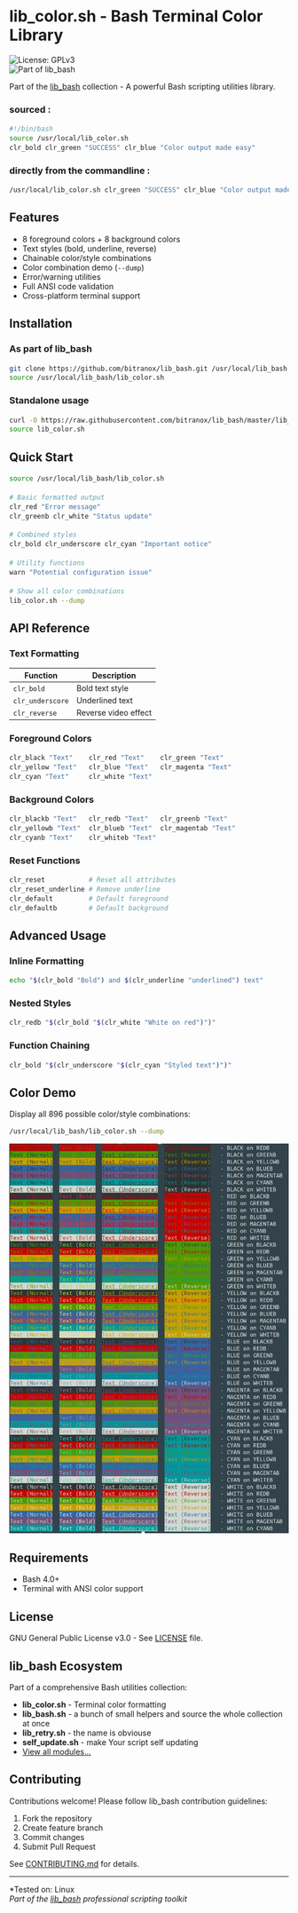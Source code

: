 # lib_color.sh - Bash Terminal Color Library

![License: GPLv3](https://img.shields.io/badge/License-GPLv3-blue.svg)  
![Part of lib_bash](https://img.shields.io/badge/Part%20of-lib__bash-ffdd00.svg)

Part of the [lib_bash](https://github.com/bitranox/lib_bash) collection - A powerful Bash scripting utilities library.

### sourced : 
```bash
#!/bin/bash
source /usr/local/lib_color.sh
clr_bold clr_green "SUCCESS" clr_blue "Color output made easy"
```

### directly from the commandline :
```bash
/usr/local/lib_color.sh clr_green "SUCCESS" clr_blue "Color output made easy" 
```

## Features

- 8 foreground colors + 8 background colors
- Text styles (bold, underline, reverse)
- Chainable color/style combinations
- Color combination demo (`--dump`)
- Error/warning utilities
- Full ANSI code validation
- Cross-platform terminal support

## Installation

### As part of lib_bash
```bash
git clone https://github.com/bitranox/lib_bash.git /usr/local/lib_bash
source /usr/local/lib_bash/lib_color.sh
```

### Standalone usage
```bash
curl -O https://raw.githubusercontent.com/bitranox/lib_bash/master/lib_color.sh
source lib_color.sh
```

## Quick Start

```bash
source /usr/local/lib_bash/lib_color.sh

# Basic formatted output
clr_red "Error message"
clr_greenb clr_white "Status update"

# Combined styles
clr_bold clr_underscore clr_cyan "Important notice"

# Utility functions
warn "Potential configuration issue"

# Show all color combinations
lib_color.sh --dump
```

## API Reference

### Text Formatting
| Function           | Description                    |
|--------------------|--------------------------------|
| `clr_bold`         | Bold text style                |
| `clr_underscore`   | Underlined text                |
| `clr_reverse`      | Reverse video effect           |

### Foreground Colors
```bash
clr_black "Text"    clr_red "Text"    clr_green "Text"
clr_yellow "Text"   clr_blue "Text"   clr_magenta "Text"  
clr_cyan "Text"     clr_white "Text"
```

### Background Colors
```bash
clr_blackb "Text"   clr_redb "Text"   clr_greenb "Text"
clr_yellowb "Text"  clr_blueb "Text"  clr_magentab "Text"
clr_cyanb "Text"    clr_whiteb "Text"
```

### Reset Functions
```bash
clr_reset           # Reset all attributes
clr_reset_underline # Remove underline
clr_default         # Default foreground
clr_defaultb        # Default background
```

## Advanced Usage

### Inline Formatting
```bash
echo "$(clr_bold "Bold") and $(clr_underline "underlined") text"
```

### Nested Styles
```bash
clr_redb "$(clr_bold "$(clr_white "White on red")")"
```

### Function Chaining
```bash
clr_bold "$(clr_underscore "$(clr_cyan "Styled text")")"
```

## Color Demo

Display all 896 possible color/style combinations:

```bash
/usr/local/lib_bash/lib_color.sh --dump
```

![Color Combination Demo](https://raw.githubusercontent.com/bitranox/lib_bash/master/docs/color_demo_screenshot.png)

## Requirements

- Bash 4.0+
- Terminal with ANSI color support

## License

GNU General Public License v3.0 - See [LICENSE](https://github.com/bitranox/lib_bash/blob/master/docs/LICENSE) file.

## lib_bash Ecosystem

Part of a comprehensive Bash utilities collection:
- **lib_color.sh** - Terminal color formatting
- **lib_bash.sh** - a bunch of small helpers and source the whole collection at once
- **lib_retry.sh** - the name is obviouse
- **self_update.sh** - make Your script self updating
- [View all modules...](https://github.com/bitranox/lib_bash)

## Contributing

Contributions welcome! Please follow lib_bash contribution guidelines:
1. Fork the repository
2. Create feature branch
3. Commit changes
4. Submit Pull Request

See [CONTRIBUTING.md](https://github.com/bitranox/lib_bash/blob/master/CONTRIBUTING.md) for details.

---

*Tested on: Linux  
*Part of the [lib_bash](https://github.com/bitranox/lib_bash) professional scripting toolkit*
